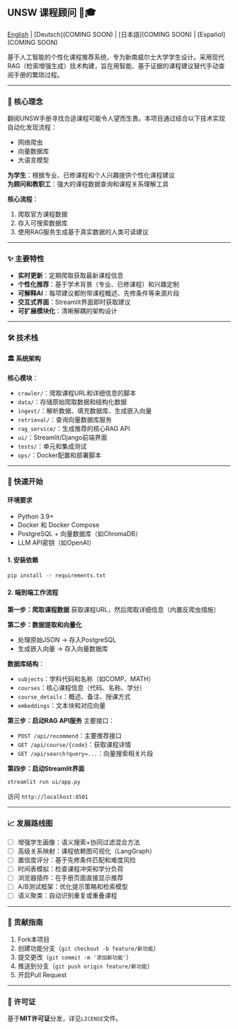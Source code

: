 ## UNSW 课程顾问 🤖🎓  
[English](./README_EN.md) | [Deutsch](COMING SOON) | [日本語](COMING SOON) | [Español](COMING SOON)  

基于人工智能的个性化课程推荐系统，专为新南威尔士大学学生设计。采用现代RAG（检索增强生成）技术构建，旨在用智能、基于证据的课程建议替代手动查阅手册的繁琐过程。  

---

### 🎯 核心理念  
翻阅UNSW手册寻找合适课程可能令人望而生畏。本项目通过结合以下技术实现自动化发现流程：  
- 网络爬虫  
- 向量数据库  
- 大语言模型  

**为学生**：根据专业、已修课程和个人兴趣提供个性化课程建议  
**为顾问和教职工**：强大的课程数据查询和课程关系理解工具  

**核心流程**：  
1. 爬取官方课程数据  
2. 存入可搜索数据库  
3. 使用RAG服务生成基于真实数据的人类可读建议  

---

### ✨ 主要特性  
- **实时更新**：定期爬取获取最新课程信息  
- **个性化推荐**：基于学术背景（专业、已修课程）和兴趣定制  
- **可解释AI**：每项建议都附带课程概述、先修条件等来源片段  
- **交互式界面**：Streamlit界面即时获取建议  
- **可扩展模块化**：清晰解耦的架构设计  

---

### 🛠️ 技术栈  
#### 🏛️ 系统架构  
**核心模块**：  
- `crawler/`：爬取课程URL和详细信息的脚本  
- `data/`：存储原始爬取数据和结构化数据  
- `ingest/`：解析数据、填充数据库、生成嵌入向量  
- `retrieval/`：查询向量数据库服务  
- `rag_service/`：生成推荐的核心RAG API  
- `ui/`：Streamlit/Django前端界面  
- `tests/`：单元和集成测试  
- `ops/`：Docker配置和部署脚本  

---

### 🚀 快速开始  
#### 环境要求  
- Python 3.9+  
- Docker 和 Docker Compose  
- PostgreSQL + 向量数据库（如ChromaDB）  
- LLM API密钥（如OpenAI）  

#### 1. 安装依赖
```bash
pip install -r requirements.txt
```
#### 2. 端到端工作流程
**第一步：爬取课程数据**
获取课程URL，然后爬取详细信息（内置反爬虫措施）

**第二步：数据提取和向量化**
- 处理原始JSON → 存入PostgreSQL
- 生成嵌入向量 → 存入向量数据库

**数据库结构**：
- `subjects`：学科代码和名称（如COMP、MATH）
- `courses`：核心课程信息（代码、名称、学分）
- `course_details`：概述、备注、授课方式
- `embeddings`：文本块和对应向量

**第三步：启动RAG API服务**
主要接口：
- `POST /api/recommend`：主要推荐接口
- `GET /api/course/{code}`：获取课程详情
- `GET /api/search?query=...`：向量搜索相关片段

**第四步：启动Streamlit界面**
```bash
streamlit run ui/app.py
```
访问 `http://localhost:8501`

---

### 📈 发展路线图
- [ ] 增强学生画像：语义搜索+协同过滤混合方法
- [ ] 高级关系映射：课程依赖图可视化（LangGraph）
- [ ] 置信度评分：基于先修条件匹配和难度风险
- [ ] 时间表模拟：检查课程冲突和学分负荷
- [ ] 浏览器插件：在手册页面直接显示推荐
- [ ] A/B测试框架：优化提示策略和检索模型
- [ ] 语义聚类：自动识别重复或重叠课程

---

### 🤝 贡献指南
1.  Fork本项目
2.  创建功能分支（`git checkout -b feature/新功能`）
3.  提交更改（`git commit -m '添加新功能'`）
4.  推送到分支（`git push origin feature/新功能`）
5.  开启Pull Request

---

### 📄 许可证
基于**MIT许可证**分发，详见`LICENSE`文件。